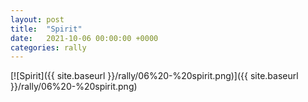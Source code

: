 ```yaml
---
layout: post
title:  "Spirit"
date:   2021-10-06 00:00:00 +0000
categories: rally
---
```


[![Spirit]({{ site.baseurl }}/rally/06%20-%20spirit.png)]({{ site.baseurl }}/rally/06%20-%20spirit.png)

